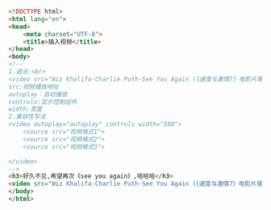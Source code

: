 
<BlogInfo title="37.插入视频" author="白日梦想猿" pv=0 read_times=0 pre_cost_time=0分32秒 category="html5学习" tag_list="['html5学习']" create_time="2020.07.15 22:55:58" update_time="2020.07.16 13:13:29" />

```html
<!DOCTYPE html>
<html lang="en">
<head>
    <meta charset="UTF-8">
    <title>插入视频</title>
</head>
<body>
<!--
1.语法:<br>
<video src="Wiz Khalifa-Charlie Puth-See You Again (《速度与激情7》电影片尾曲)(蓝光).mp4" autoplay="autoplay" controls width="1500"></video>
src:视频播放地址
autoplay：自动播放
controls:显示控制组件
width:宽度
2.兼容性写法
<video autoplay="autoplay" controls width="500">
    <source src="视频格式1">
    <source src="视频格式2">
    <source src="视频格式3">

</video>
-->
<h3>好久不见,希望再次《see you again》,哈哈哈</h3>
<video src="Wiz Khalifa-Charlie Puth-See You Again (《速度与激情7》电影片尾曲)(蓝光).mp4" autoplay="autoplay" loop="-1" controls width="800" AUTOFOCUS="autofocus"></video>
</body>
</html>
```
